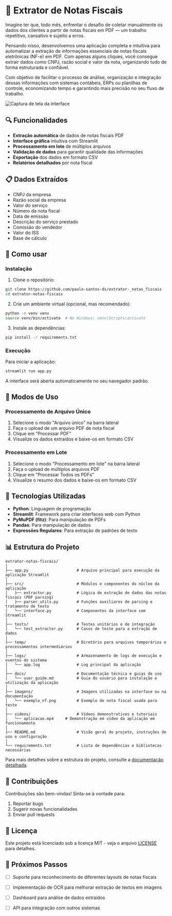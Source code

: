 # 📄 Extrator de Notas Fiscais

Imagine ter que, todo mês, enfrentar o desafio de coletar manualmente os dados dos clientes a partir de notas fiscais em PDF — um trabalho repetitivo, cansativo e sujeito a erros.

Pensando nisso, desenvolvemos uma aplicação completa e intuitiva para automatizar a extração de informações essenciais de notas fiscais eletrônicas (NF-e) em PDF. Com apenas alguns cliques, você consegue extrair dados como CNPJ, razão social e valor da nota, organizando tudo de forma estruturada e confiável.

Com objetivo de facilitar o processo de análise, organização e integração dessas informações com sistemas contábeis, ERPs ou planilhas de controle, economizando tempo e garantindo mais precisão no seu fluxo de trabalho.


![Captura de tela da interface](docs/screenshots/interface.png)

## 🔍 Funcionalidades

- **Extração automática** de dados de notas fiscais PDF
- **Interface gráfica** intuitiva com Streamlit
- **Processamento em lote** de múltiplos arquivos
- **Validação de dados** para garantir qualidade das informações
- **Exportação** dos dados em formato CSV
- **Relatórios detalhados** por nota fiscal

## 📋 Dados Extraídos

- CNPJ da empresa
- Razão social da empresa
- Valor do serviço
- Número da nota fiscal
- Data de emissão
- Descrição do serviço prestado
- Comissão do vendedor
- Valor do ISS
- Base de cálculo

## 🚀 Como usar

### Instalação

1. Clone o repositório:
```bash
git clone https://github.com/paulo-santos-ds/extrator-_notas_fiscais
cd extrator-notas-fiscais
```

2. Crie um ambiente virtual (opcional, mas recomendado):
```bash
python -m venv venv
source venv/bin/activate  # No Windows: venv\Scripts\activate
```

3. Instale as dependências:
```bash
pip install -r requirements.txt
```

### Execução

Para iniciar a aplicação:
```bash
streamlit run app.py
```

A interface será aberta automaticamente no seu navegador padrão.

## 📱 Modos de Uso

### Processamento de Arquivo Único

1. Selecione o modo "Arquivo único" na barra lateral
2. Faça o upload de um arquivo PDF de nota fiscal
3. Clique em "Processar PDF"
4. Visualize os dados extraídos e baixe-os em formato CSV

### Processamento em Lote

1. Selecione o modo "Processamento em lote" na barra lateral
2. Faça o upload de múltiplos arquivos PDF
3. Clique em "Processar Todos os PDFs"
4. Visualize o resumo dos dados e baixe-os em formato CSV

## 🧰 Tecnologias Utilizadas

- **Python**: Linguagem de programação
- **Streamlit**: Framework para criar interfaces web com Python
- **PyMuPDF (fitz)**: Para manipulação de PDFs
- **Pandas**: Para manipulação de dados
- **Expressões Regulares**: Para extração de padrões de texto

## 📊 Estrutura do Projeto

```
extrator-notas-fiscais/
│
├── app.py                     # Arquivo principal para execução da aplicação Streamlit
│
├── src/                       # Módulos e componentes do núcleo da aplicação
│   ├── extractor.py           # Lógica de extração de dados das notas fiscais (PDF parsing)
│   ├── parser_utils.py        # Funções auxiliares de parsing e tratamento de texto
│   └── interface.py           # Componentes da interface com Streamlit
│
├── tests/                     # Testes unitários e de integração
│   └── test_extractor.py      # Casos de teste para a extração de dados
│
├── temp/                      # Diretório para arquivos temporários e processamentos intermediários
│
├── logs/                      # Armazenamento de logs de execução e eventos do sistema
│   └── app.log                # Log principal da aplicação
│
├── docs/                      # Documentação técnica e guias de uso
│   └── user_guide.md          # Guia do usuário para instalação e utilização da aplicação
│
├── imagens/                   # Imagens utilizadas na interface ou na documentação
│   └── exemplo_nf.png         # Exemplo de nota fiscal usada para teste
│
├── videos/                    # Vídeos demonstrativos e tutoriais
│   └── aplicacao.mp4     # Demonstração em vídeo da aplicação em funcionamento
│
├── README.md                  # Visão geral do projeto, instruções de uso e configuração
│
└── requirements.txt           # Lista de dependências e bibliotecas necessárias

```



Para mais detalhes sobre a estrutura do projeto, consulte a [documentação detalhada](docs/structure.md).

## 🤝 Contribuições

Contribuições são bem-vindas! Sinta-se à vontade para:

1. Reportar bugs
2. Sugerir novas funcionalidades
3. Enviar pull requests

## 📄 Licença

Este projeto está licenciado sob a licença MIT - veja o arquivo [LICENSE](LICENSE) para detalhes.

## 🔮 Próximos Passos

- [ ] Suporte para reconhecimento de diferentes layouts de notas fiscais
- [ ] Implementação de OCR para melhorar extração de textos em imagens
- [ ] Dashboard para análise de dados extraídos
- [ ] API para integração com outros sistemas

